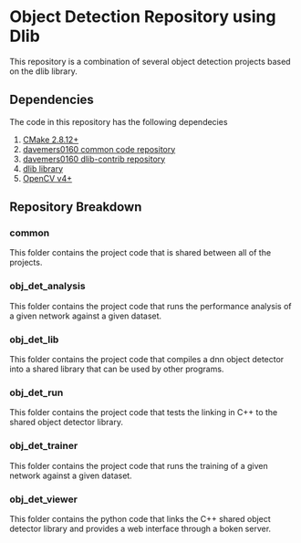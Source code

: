 # Object Detection Repository using Dlib
This repository is a combination of several object detection projects based on the dlib library.

## Dependencies

The code in this repository has the following dependecies

1. [CMake 2.8.12+](https://cmake.org/download/ )
2. [davemers0160 common code repository](https://github.com/davemers0160/Common )
3. [davemers0160 dlib-contrib repository](https://github.com/davemers0160/dlib-contrib )
4. [dlib library](http://dlib.net/ )
5. [OpenCV v4+](https://opencv.org/releases/ )

## Repository Breakdown

### common

This folder contains the project code that is shared between all of the projects.

### obj_det_analysis

This folder contains the project code that runs the performance analysis of a given network against a given dataset.

### obj_det_lib

This folder contains the project code that compiles a dnn object detector into a shared library that can be used by other programs.

### obj_det_run

This folder contains the project code that tests the linking in C++ to the shared object detector library.

### obj_det_trainer

This folder contains the project code that runs the training of a given network against a given dataset.

### obj_det_viewer

This folder contains the python code that links the C++ shared object detector library and provides a web interface through a boken server.

